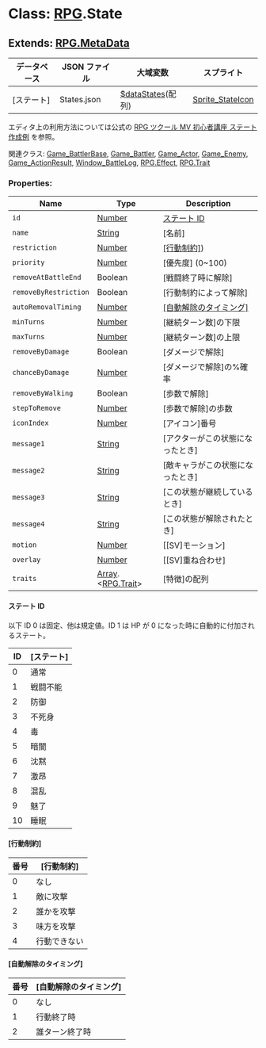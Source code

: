 # Class: [RPG](RPG.md).State

## Extends: [RPG.MetaData](RPG.MetaData.md)

| データベース | JSON ファイル | 大域変数                                                | スプライト                              |
| ------------ | ------------- | ------------------------------------------------------- | --------------------------------------- |
| [ステート]   | States.json   | [$dataStates](global.md#datastates-arrayrpgstate)(配列) | [Sprite_StateIcon](Sprite_StateIcon.md) |

エディタ上の利用方法については公式の [RPG ツクール MV 初心者講座 ステート作成例](https://tkool.jp/mv/guide/004_007c.html) を参照。

関連クラス: [Game_BattlerBase](Game_BattlerBase.md), [Game_Battler](Game_Battler.md), [Game_Actor](Game_Actor.md), [Game_Enemy](Game_Enemy.md), [Game_ActionResult](Game_ActionResult.md), [Window_BattleLog](Window_BattleLog.md), [RPG.Effect](RPG.Effect.md), [RPG.Trait](RPG.Trait.md)

### Properties:

| Name                  | Type                                                | Description                                                 |
| --------------------- | --------------------------------------------------- | ----------------------------------------------------------- |
| `id`                  | [Number](Number.md)                                 | [ステート ID](RPG.State.md#ステートid)                      |
| `name`                | [String](String.md)                                 | [名前]                                                      |
| `restriction`         | [Number](Number.md)                                 | [[行動制約]](RPG.State.md#行動制約))                        |
| `priority`            | [Number](Number.md)                                 | [優先度] \(0~100)                                           |
| `removeAtBattleEnd`   | Boolean                                             | [戦闘終了時に解除]                                          |
| `removeByRestriction` | Boolean                                             | [行動制約によって解除]                                      |
| `autoRemovalTiming`   | [Number](Number.md)                                 | [[自動解除のタイミング]](RPG.State.md#自動解除のタイミング) |
| `minTurns`            | [Number](Number.md)                                 | [継続ターン数]の下限                                        |
| `maxTurns`            | [Number](Number.md)                                 | [継続ターン数]の上限                                        |
| `removeByDamage`      | Boolean                                             | [ダメージで解除]                                            |
| `chanceByDamage`      | [Number](Number.md)                                 | [ダメージで解除]の%確率                                     |
| `removeByWalking`     | Boolean                                             | [歩数で解除]                                                |
| `stepToRemove`        | [Number](Number.md)                                 | [歩数で解除]の歩数                                          |
| `iconIndex`           | [Number](Number.md)                                 | [アイコン]番号                                              |
| `message1`            | [String](String.md)                                 | [アクターがこの状態になったとき]                            |
| `message2`            | [String](String.md)                                 | [敵キャラがこの状態になったとき]                            |
| `message3`            | [String](String.md)                                 | [この状態が継続しているとき]                                |
| `message4`            | [String](String.md)                                 | [この状態が解除されたとき]                                  |
| `motion`              | [Number](Number.md)                                 | [[SV]モーション]                                            |
| `overlay`             | [Number](Number.md)                                 | [[SV]重ね合わせ]                                            |
| `traits`              | [Array](Array.md).&lt;[RPG.Trait](RPG.Trait.md)&gt; | [特徴]の配列                                                |

#### ステート ID

以下 ID 0 は固定、他は規定値。ID 1 は HP が 0 になった時に自動的に付加されるステート。

| ID  | [ステート] |
| --- | ---------- |
| 0   | 通常       |
| 1   | 戦闘不能   |
| 2   | 防御       |
| 3   | 不死身     |
| 4   | 毒         |
| 5   | 暗闇       |
| 6   | 沈黙       |
| 7   | 激昂       |
| 8   | 混乱       |
| 9   | 魅了       |
| 10  | 睡眠       |

#### [行動制約]

| 番号 | [行動制約]   |
| ---- | ------------ |
| 0    | なし         |
| 1    | 敵に攻撃     |
| 2    | 誰かを攻撃   |
| 3    | 味方を攻撃   |
| 4    | 行動できない |

#### [自動解除のタイミング]

| 番号 | [自動解除のタイミング] |
| ---- | ---------------------- |
| 0    | なし                   |
| 1    | 行動終了時             |
| 2    | 誰ターン終了時         |

